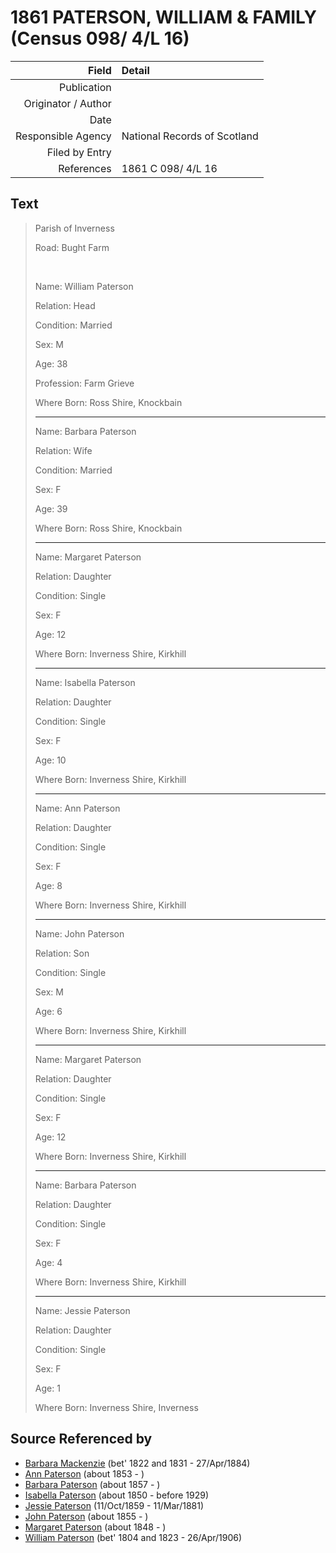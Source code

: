﻿---
layout: page
permalink: /sources/s30014784
---

# 1861 PATERSON, WILLIAM & FAMILY (Census 098/ 4/L 16)

Field | Detail
---:|:---
Publication | 
Originator / Author | 
Date | 
Responsible Agency | National Records of Scotland
Filed by Entry | 
References | 1861 C 098/ 4/L 16

## Text

> Parish of Inverness
>
> Road: Bught Farm
>
> <br/>
>
> Name: William Paterson
>
> Relation: Head
>
> Condition: Married
>
> Sex: M
>
> Age: 38
>
> Profession: Farm Grieve
>
> Where Born: Ross Shire, Knockbain
>
> ---
>
> Name: Barbara Paterson
>
> Relation: Wife
>
> Condition: Married
>
> Sex: F
>
> Age: 39
>
> Where Born: Ross Shire, Knockbain
>
> ---
>
> Name: Margaret Paterson
>
> Relation: Daughter
>
> Condition: Single
>
> Sex: F
>
> Age: 12
>
> Where Born: Inverness Shire, Kirkhill
>
> ---
>
> Name: Isabella Paterson
>
> Relation: Daughter
>
> Condition: Single
>
> Sex: F
>
> Age: 10
>
> Where Born: Inverness Shire, Kirkhill
>
> ---
>
> Name: Ann Paterson
>
> Relation: Daughter
>
> Condition: Single
>
> Sex: F
>
> Age: 8
>
> Where Born: Inverness Shire, Kirkhill
>
> ---
>
> Name: John Paterson
>
> Relation: Son
>
> Condition: Single
>
> Sex: M
>
> Age: 6
>
> Where Born: Inverness Shire, Kirkhill
>
> ---
>
> Name: Margaret Paterson
>
> Relation: Daughter
>
> Condition: Single
>
> Sex: F
>
> Age: 12
>
> Where Born: Inverness Shire, Kirkhill
>
> ---
>
> Name: Barbara Paterson
>
> Relation: Daughter
>
> Condition: Single
>
> Sex: F
>
> Age: 4
>
> Where Born: Inverness Shire, Kirkhill
>
> ---
>
> Name: Jessie Paterson
>
> Relation: Daughter
>
> Condition: Single
>
> Sex: F
>
> Age: 1
>
> Where Born: Inverness Shire, Inverness
>

## Source Referenced by

* [Barbara Mackenzie](../people/@28263584@-barbara-mackenzie-b1822~1831-d1884-4-27.md) (bet' 1822 and 1831 - 27/Apr/1884)
* [Ann Paterson](../people/@11400006@-ann-paterson-b1853-d.md) (about 1853 - )
* [Barbara Paterson](../people/@65135072@-barbara-paterson-b1857-d.md) (about 1857 - )
* [Isabella Paterson](../people/@24882788@-isabella-paterson-b1850-d1929.md) (about 1850 - before 1929)
* [Jessie Paterson](../people/@992704@-jessie-paterson-b1859-10-11-d1881-3-11.md) (11/Oct/1859 - 11/Mar/1881)
* [John Paterson](../people/@54157362@-john-paterson-b1855-d.md) (about 1855 - )
* [Margaret Paterson](../people/@93188721@-margaret-paterson-b1848-d.md) (about 1848 - )
* [William Paterson](../people/@55148620@-william-paterson-b1804~1823-d1906-4-26.md) (bet' 1804 and 1823 - 26/Apr/1906)
